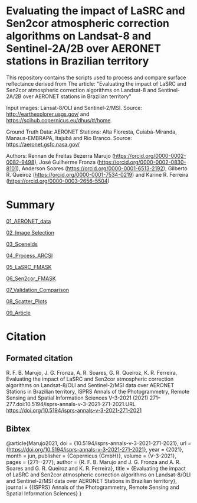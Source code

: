 # Evaluating the impact of LaSRC and Sen2cor atmospheric correction algorithms on Landsat-8 and Sentinel-2A/2B over AERONET stations in Brazilian territory

This repository contains the scripts used to process and compare surface reflectance derived from The article: "Evaluating the impact of LaSRC and Sen2cor atmospheric correction algorithms on Landsat-8 and Sentinel-2A/2B over AERONET stations in Brazilian territory"

Input images: Lansat-8/OLI and Sentinel-2/MSI. Source: http://earthexplorer.usgs.gov/ and https://scihub.copernicus.eu/dhus/#/home.

Ground Truth Data: AERONET Stations: Alta Floresta, Cuiabá-Miranda, Manaus-EMBRAPA, Itajubá and Rio Branco. Source: https://aeronet.gsfc.nasa.gov/

Authors: Rennan de Freitas Bezerra Marujo (https://orcid.org/0000-0002-0082-9498), José Guilherme Fronza (https://orcid.org/0000-0002-0830-8101), Anderson Soares (https://orcid.org/0000-0001-6513-2192), Gilberto R. Queiroz (https://orcid.org/0000-0001-7534-0219) and Karine R. Ferreira (https://orcid.org/0000-0003-2656-5504)

# Summary

[01_AERONET_data](https://github.com/marujore/Evaluating-the-impact-of-LaSRC-and-Sen2cor-atmospheric-correction-algorithms-on-Landsat-8-and-Sentin/tree/main/aeronet_data)

[02_Image Selection](https://github.com/marujore/Evaluating-the-impact-of-LaSRC-and-Sen2cor-atmospheric-correction-algorithms-on-Landsat-8-and-Sentin/blob/main/scripts/Image_selection.ipynb)

[03_SceneIds](https://github.com/marujore/Evaluating-the-impact-of-LaSRC-and-Sen2cor-atmospheric-correction-algorithms-on-Landsat-8-and-Sentin/tree/main/sceneids)

[04_Process_ARCSI](https://github.com/marujore/Evaluating-the-impact-of-LaSRC-and-Sen2cor-atmospheric-correction-algorithms-on-Landsat-8-and-Sentin/blob/main/scripts/process_ARCSI_calls.ipynb)

[05_LaSRC_FMASK](https://github.com/marujore/LaSRC-LEDAPS-Fmask)

[06_Sen2cor_FMASK](https://github.com/marujore/sen2cor-Fmask)

[07_Validation_Comparison](https://github.com/marujore/Evaluating-the-impact-of-LaSRC-and-Sen2cor-atmospheric-correction-algorithms-on-Landsat-8-and-Sentin/blob/main/scripts/validation.py)

[08_Scatter_Plots](https://github.com/marujore/Evaluating-the-impact-of-LaSRC-and-Sen2cor-atmospheric-correction-algorithms-on-Landsat-8-and-Sentin/tree/main/scatter_plots)

[09_Article](https://github.com/marujore/Evaluating-the-impact-of-LaSRC-and-Sen2cor-atmospheric-correction-algorithms-on-Landsat-8-and-Sentin/tree/main/scatter_plots)

# Citation
## Formated citation
R. F. B. Marujo, J. G. Fronza, A. R. Soares, G. R. Queiroz, K. R. Ferreira, Evaluating the impact of LaSRC and Sen2cor atmospheric correction algorithms on Landsat-8/OLI and Sentinel-2/MSI data over AERONET Stations in Brazilian territory, ISPRS Annals of the Photogrammetry, Remote Sensing and Spatial Information Sciences V-3-2021 (2021) 271–277.doi:10.5194/isprs-annals-v-3-2021-271-2021.URL https://doi.org/10.5194/isprs-annals-v-3-2021-271-2021
## Bibtex

@article{Marujo2021,
  doi = {10.5194/isprs-annals-v-3-2021-271-2021},
  url = {https://doi.org/10.5194/isprs-annals-v-3-2021-271-2021},
  year = {2021},
  month = jun,
  publisher = {Copernicus {GmbH}},
  volume = {V-3-2021},
  pages = {271--277},
  author = {R. F. B. Marujo and J. G. Fronza and A. R. Soares and G. R. Queiroz and K. R. Ferreira},
  title = {Evaluating the impact of LaSRC and Sen2cor atmospheric correction algorithms on Landsat-8/OLI and Sentinel-2/MSI data over AERONET Stations in Brazilian territory},
  journal = {{ISPRS} Annals of the Photogrammetry,  Remote Sensing and Spatial Information Sciences}
}